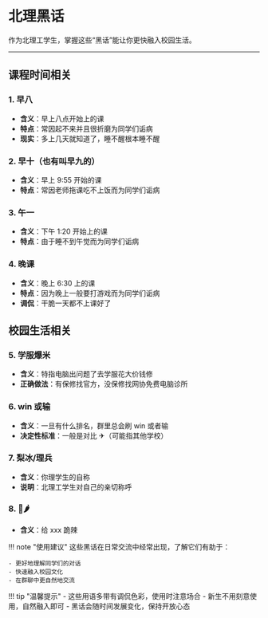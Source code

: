 # 北理黑话

作为北理工学生，掌握这些“黑话”能让你更快融入校园生活。

---

## 课程时间相关

### 1. 早八

- **含义**：早上八点开始上的课
- **特点**：常因起不来并且很折磨为同学们诟病
- **现实**：多上几天就知道了，睡不醒根本睡不醒

### 2. 早十（也有叫早九的）

- **含义**：早上 9:55 开始的课
- **特点**：常因老师拖课吃不上饭而为同学们诟病

### 3. 午一

- **含义**：下午 1:20 开始上的课
- **特点**：由于睡不到午觉而为同学们诟病

### 4. 晚课

- **含义**：晚上 6:30 上的课
- **特点**：因为晚上一般要打游戏而为同学们诟病
- **调侃**：干脆一天都不上课好了

## 校园生活相关

### 5. 学服爆米

- **含义**：特指电脑出问题了去学服花大价钱修
- **正确做法**：有保修找官方，没保修找网协免费电脑诊所

### 6. win 或输

- **含义**：一旦有什么排名，群里总会刷 win 或者输
- **决定性标准**：一般是对比 ✈（可能指其他学校）

### 7. 梨冰/理兵

- **含义**：你理学生的自称
- **说明**：北理工学生对自己的亲切称呼

### 8. 👻🌶️

- **含义**：给 xxx 跪辣

!!! note "使用建议"
这些黑话在日常交流中经常出现，了解它们有助于：

    - 更好地理解同学们的对话
    - 快速融入校园文化
    - 在群聊中更自然地交流

!!! tip "温馨提示" - 这些用语多带有调侃色彩，使用时注意场合 - 新生不用刻意使用，自然融入即可 - 黑话会随时间发展变化，保持开放心态
